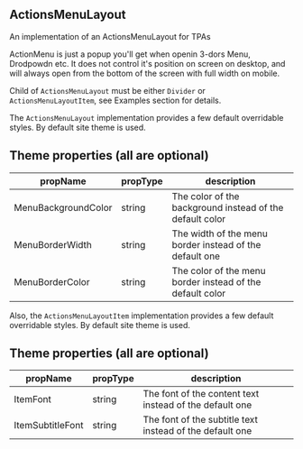 ## ActionsMenuLayout
An implementation of an ActionsMenuLayout for TPAs

ActionMenu is just a popup you'll get when openin 3-dors Menu, Drodpowdn etc. It does not control it's position on screen on desktop, and will always open from the bottom of the screen with full width on mobile.

Child of `ActionsMenuLayout` must be either `Divider` or `ActionsMenuLayoutItem`, see Examples section for details.

The `ActionsMenuLayout` implementation provides a few default overridable styles. By default site theme is used.

## Theme properties (all are optional)
| propName              | propType | description                                                |
|-----------------------|----------|------------------------------------------------------------|
| MenuBackgroundColor   | string   | The color of the background instead of the default color   |
| MenuBorderWidth       | string   | The width of the menu border instead of the default one    |
| MenuBorderColor       | string   | The color of the menu border instead of the default color  |


Also, the `ActionsMenuLayoutItem` implementation provides a few default overridable styles. By default site theme is used.

## Theme properties (all are optional)
| propName         | propType | description                                               |
|------------------|----------|-----------------------------------------------------------|
| ItemFont         | string   | The font of the content text instead of the default one   |
| ItemSubtitleFont | string   | The font of the subtitle text instead of the default one  |
